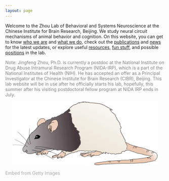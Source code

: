 ```yaml
---
layout: page
---
```


Welcome to the Zhou Lab of Behavioral and Systems Neuroscience at the Chinese Institute for Brain Research, Beijing. We study neural circuit mechanisms of animal behavior and cognition. On this website, you can get to know [who we are](People.md) and [what we do](Research.md), check out the [publications](Publications.md) and [news](News.md) for the latest updates, or explore useful [resources](Resources.md), [fun stuff](Fun.md), and possible [positions](Join.md) in the lab.

<p style="color:gray">
Note: Jingfeng Zhou, Ph.D. is currently a postdoc at the National Institute on Drug Abuse Intramural Research Program (NIDA-IRP), which is a part of the National Institutes of Health (NIH). He has accepted an offer as a Principal Investigator at the Chinese Institute for Brain Research (CIBR), Beijing. This lab website will be in use after he officially starts his lab, hopefully, this summer after his visiting postdoctoral fellow program at NIDA IRP ends in July.
</p>

<p align="center">
  <img height="200" src="/assets/rat.svg">
</p>

<a id='hLiFbjlgQfJ1F9bqriJcmw' class='gie-single' href='http://www.gettyimages.co.uk/detail/1171617600' target='_blank' style='color:#a7a7a7;text-decoration:none;font-weight:normal !important;border:none;display:inline-block;'>Embed from Getty Images</a><script>window.gie=window.gie||function(c){(gie.q=gie.q||[]).push(c)};gie(function(){gie.widgets.load({id:'hLiFbjlgQfJ1F9bqriJcmw',sig:'K1caEknOx_WmWGyqzTUb9Z8yJ-ID5aCXZTZCwEuHe30=',w:'553px',h:'311px',items:'1171617600',caption: true ,tld:'co.uk',is360: false })});</script><script src='//embed-cdn.gettyimages.com/widgets.js' charset='utf-8' async></script>
